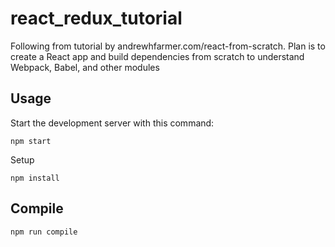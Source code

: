 # react_redux_tutorial

Following from tutorial by andrewhfarmer.com/react-from-scratch. Plan is to create a React app and build dependencies from scratch to understand Webpack, Babel, and other modules

Usage
---
Start the development server with this command:
```
npm start
```

Setup
```
npm install
```
Compile
---

```
npm run compile
```
